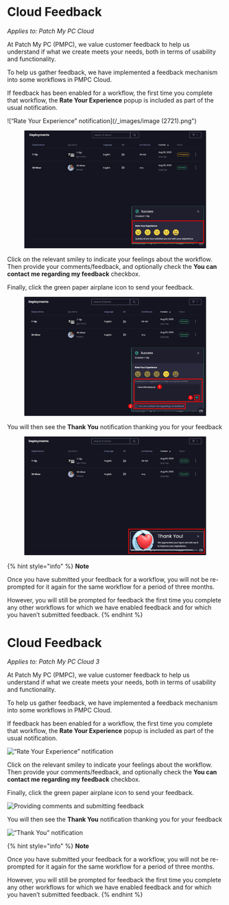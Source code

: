 # Cloud Feedback

_Applies to: Patch My PC Cloud_

At Patch My PC (PMPC), we value customer feedback to help us understand if what we create meets your needs, both in terms of usability and functionality.

To help us gather feedback, we have implemented a feedback mechanism into some workflows in PMPC Cloud.

If feedback has been enabled for a workflow, the first time you complete that workflow, the **Rate Your Experience** popup is included as part of the usual notification.

![“Rate Your Experience” notification](/_images/image (2721).png")

<figure><img src="../.gitbook/assets/image (2721).png" alt="“Rate Your Experience” notification" width="563"><figcaption></figcaption></figure>

Click on the relevant smiley to indicate your feelings about the workflow. Then provide your comments/feedback, and optionally check the **You can contact me regarding my feedback** checkbox.

Finally, click the green paper airplane icon to send your feedback.

<figure><img src="../.gitbook/assets/image (2722).png" alt="Providing comments and submitting feedback" width="563"><figcaption></figcaption></figure>

You will then see the **Thank You** notification thanking you for your feedback

<figure><img src="../.gitbook/assets/image (2723).png" alt="“Thank You” notification" width="563"><figcaption></figcaption></figure>

{% hint style="info" %}
**Note**

Once you have submitted your feedback for a workflow, you will not be re-prompted for it again for the same workflow for a period of three months.

However, you will still be prompted for feedback the first time you complete any other workflows for which we have enabled feedback and for which you haven’t submitted feedback.
{% endhint %}

# Cloud Feedback

_Applies to: Patch My PC Cloud 3_

At Patch My PC (PMPC), we value customer feedback to help us understand if what we create meets your needs, both in terms of usability and functionality.

To help us gather feedback, we have implemented a feedback mechanism into some workflows in PMPC Cloud.

If feedback has been enabled for a workflow, the first time you complete that workflow, the **Rate Your Experience** popup is included as part of the usual notification.

![“Rate Your Experience” notification](../_images/image%20%282721%29.png%20"\"Rate%20Your%20Experience\"%20notification")

Click on the relevant smiley to indicate your feelings about the workflow. Then provide your comments/feedback, and optionally check the **You can contact me regarding my feedback** checkbox.

Finally, click the green paper airplane icon to send your feedback.

![Providing comments and submitting feedback](../_images/image%20%282722%29.png%20"Providing%20comments%20and%20submitting%20feedback")

You will then see the **Thank You** notification thanking you for your feedback

![“Thank You” notification](../_images/image%20%282723%29.png%20"\"Thank%20You\"%20notification")

{% hint style="info" %}
**Note**

Once you have submitted your feedback for a workflow, you will not be re-prompted for it again for the same workflow for a period of three months.

However, you will still be prompted for feedback the first time you complete any other workflows for which we have enabled feedback and for which you haven’t submitted feedback.
{% endhint %}
